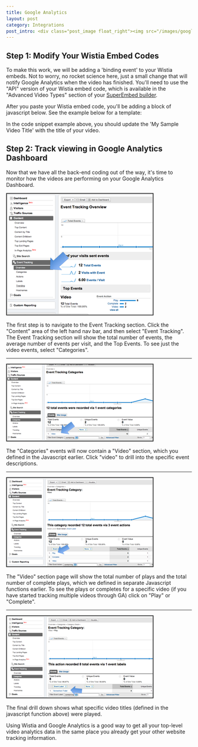 ```yaml
---
title: Google Analytics
layout: post
category: Integrations
post_intro: <div class="post_image float_right"><img src="/images/google-analytics2.png" alt="google-analytics2" /></div><p>At Wistia, we love analytics.  While ours are pretty sweet, there are lots of tools out there, like <a href="http://google.com/analytics" title="google analytics">Google Analytics</a>. While Wistia's analytics give you more in-depth information on video plays, putting basic 'video play' stats in Google Analytics can give you a better picture of your web visit metrics.</p><p>This guide is here to help you get started integrating Wistia video tracking with your Google Analytics account.</p>
---
```


## Step 1: Modify Your Wistia Embed Codes

To make this work, we will be adding a 'binding event' to your Wistia embeds.  Not to worry, no rocket science here, just a small change that will notify Google Analytics when the video has finished.  You'll need to use the "API" version of your Wistia embed code, which is available in the "Advanced Video Types" section of your [SuperEmbed builder](/super_embed_screen.html).

After you paste your Wistia embed code, you'll be adding a block of javascript below.  See the example below for a template:

<div class="github">	
  <script src="https://gist.github.com/3111761.js?file=Google Analytics Script.js"></script>
</div>

In the code snippet example above, you should update the 'My Sample Video Title' with the title of your video.

## Step 2: Track viewing in Google Analytics Dashboard

Now that we have all the back-end coding out of the way, it's time to monitor how the videos are performing on your Google Analytics Dashboard.

<div class="post_image float_right"><img src="/images/google_dash1.png" alt="google_dash1" /></div>

The first step is to navigate to the Event Tracking section.  Click the "Content" area of the left hand nav bar, and then select "Event Tracking".  The Event Tracking section will show the total number of events, the average number of events per visit, and the Top Events.  To see just the video events, select "Categories".

----

<div class="post_image float_right"><img src="/images/google_dash2.png" alt="google_dash2" /></div>

The "Categories" events will now contain a "Video" section, which you defined in the Javascript earlier.  Click "video" to drill into the specific event descriptions.

----

<div class="post_image float_right"><img src="/images/google_dash3.png" alt="google_dash3" /></div>

The "Video" section page will show the total number of plays and the total number of complete plays, which we defined in separate Javascript functions earlier.  To see the plays or completes for a specific video (if you have started tracking multiple videos through GA) click on "Play" or "Complete".

----

<div class="post_image float_right"><img src="/images/google_dash4.png" alt="google_dash4" /></div>

The final drill down shows what specific video titles (defined in the javascript function above) were played.

Using Wistia and Google Analytics is a good way to get all your top-level video analytics data in the same place you already get your other website tracking information.

